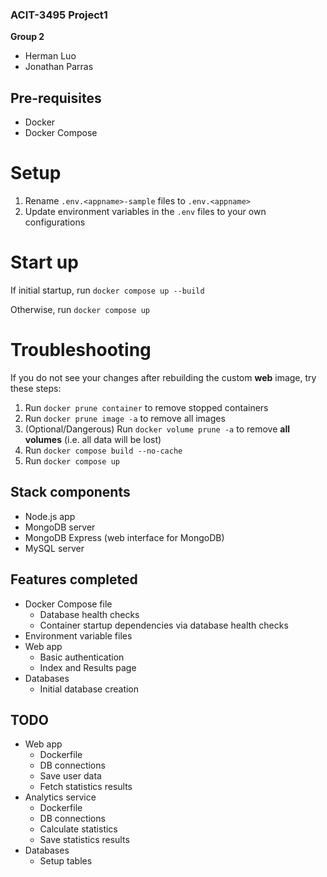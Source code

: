 ### ACIT-3495 Project1

**Group 2**
- Herman Luo
- Jonathan Parras

## Pre-requisites
- Docker
- Docker Compose

# Setup
1. Rename `.env.<appname>-sample` files to `.env.<appname>`
1. Update environment variables in the `.env` files to your own configurations

# Start up
If initial startup, run `docker compose up --build`

Otherwise, run `docker compose up`

# Troubleshooting
If you do not see your changes after rebuilding the custom **web** image, try these steps: 
1. Run `docker prune container` to remove stopped containers
1. Run `docker prune image -a` to remove all images
1. (Optional/Dangerous) Run `docker volume prune -a` to remove **all volumes** (i.e. all data will be lost)
1. Run `docker compose build --no-cache` 
1. Run `docker compose up`

## Stack components
- Node.js app
- MongoDB server
- MongoDB Express (web interface for MongoDB)
- MySQL server

## Features completed
- Docker Compose file
  - Database health checks
  - Container startup dependencies via database health checks
- Environment variable files
- Web app
  - Basic authentication
  - Index and Results page
- Databases
  - Initial database creation

## TODO
- Web app
  - Dockerfile
  - DB connections
  - Save user data
  - Fetch statistics results
- Analytics service
  - Dockerfile
  - DB connections
  - Calculate statistics
  - Save statistics results
- Databases
  - Setup tables
